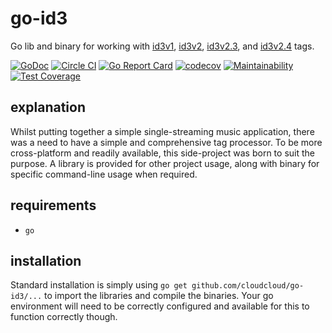 # go-id3

Go lib and binary for working with [id3v1](http://id3.org/ID3v1),
[id3v2](http://id3.org/id3v2-00), [id3v2.3](http://id3.org/id3v2.3.0),
and [id3v2.4](http://id3.org/id3v2.4.0-structure) tags.

[![GoDoc](https://godoc.org/github.com/cloudcloud/go-id3?status.svg)](https://godoc.org/github.com/cloudcloud/go-id3)
[![Circle CI](https://circleci.com/gh/cloudcloud/go-id3.svg?style=svg)](https://circleci.com/gh/cloudcloud/go-id3)
[![Go Report Card](https://goreportcard.com/badge/github.com/cloudcloud/go-id3)](https://goreportcard.com/report/github.com/cloudcloud/go-id3)
[![codecov](https://codecov.io/gh/cloudcloud/go-id3/branch/master/graph/badge.svg)](https://codecov.io/gh/cloudcloud/go-id3)
[![Maintainability](https://api.codeclimate.com/v1/badges/843a328c85524bf0ff66/maintainability)](https://codeclimate.com/github/cloudcloud/go-id3/maintainability)
[![Test Coverage](https://api.codeclimate.com/v1/badges/843a328c85524bf0ff66/test_coverage)](https://codeclimate.com/github/cloudcloud/go-id3/test_coverage)

## explanation

Whilst putting together a simple single-streaming music application, there was a need to have a simple and comprehensive
tag processor. To be more cross-platform and readily available, this side-project was born to suit the purpose. A
library is provided for other project usage, along with binary for specific command-line usage when required.

## requirements

* ``go``

## installation

Standard installation is simply using ``go get github.com/cloudcloud/go-id3/...`` to import the libraries and compile
the binaries. Your go environment will need to be correctly configured and available for this to function correctly though.


